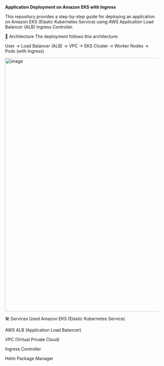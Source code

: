**Application Deployment on Amazon EKS with Ingress**

This repository provides a step-by-step guide for deploying an application on Amazon EKS (Elastic Kubernetes Service) using AWS Application Load Balancer (ALB) Ingress Controller.

📌 Architecture
The deployment follows this architecture:

User → Load Balancer (ALB) → VPC → EKS Cluster → Worker Nodes → Pods (with Ingress)

<img width="829" alt="image" src="https://github.com/user-attachments/assets/dcfd4f2c-ecbd-4fab-b78a-8eea2576a458" />


🛠 Services Used
Amazon EKS (Elastic Kubernetes Service)

AWS ALB (Application Load Balancer)

VPC (Virtual Private Cloud)

Ingress Controller

Helm Package Manager
